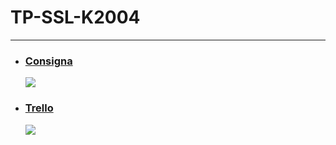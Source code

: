 # TP-SSL-K2004

---

- ### [Consigna](https://trello-attachments.s3.amazonaws.com/5f47ba92db2f446c4544cd4c/5f47bc292b6cf54b104812b5/8e31c07ae7ecad38db049bd0f3edcb6b/Enunciado.pdf "Enunciado")
  ![](https://media1.tenor.com/images/e866c3192ae64f4bd9806d363f910aca/tenor.gif?itemid=15388141)
- ### [Trello](https://trello.com/b/EOusvHiM/tp-ssl-k2004 "Trello")
  ![](https://pa1.narvii.com/6493/f405acca9eb4935d059868250758ee3abe62d3f9_hq.gif)
